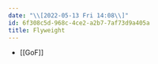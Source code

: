 ```yaml
---
date: "\\[2022-05-13 Fri 14:08\\]"
id: 6f308c5d-968c-4ce2-a2b7-7af73d9a405a
title: Flyweight
---
```


- [[GoF]]
